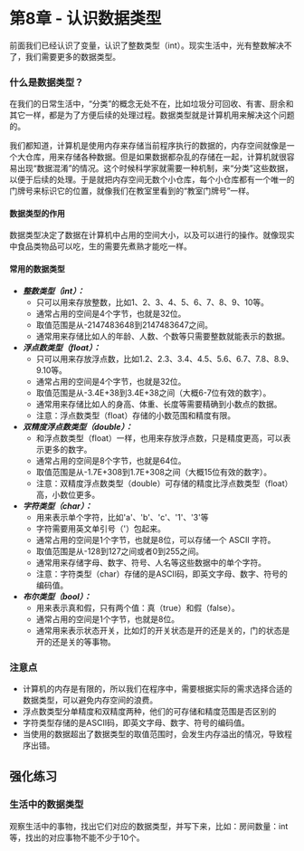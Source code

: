 # 第8章 - 认识数据类型

前面我们已经认识了变量，认识了整数类型（int）。现实生活中，光有整数解决不了，我们需要更多的数据类型。

### 什么是数据类型？

在我们的日常生活中，“分类”的概念无处不在，比如垃圾分可回收、有害、厨余和其它一样，都是为了方便后续的处理过程。数据类型就是计算机用来解决这个问题的。

我们都知道，计算机是使用内存来存储当前程序执行的数据的，内存空间就像是一个大仓库，用来存储各种数据。但是如果数据都杂乱的存储在一起，计算机就很容易出现“数据混淆”的情况。这个时候科学家就需要一种机制，来“分类”这些数据，以便于后续的处理。于是就把内存空间无数个小仓库，每个小仓库都有一个唯一的门牌号来标识它的位置，就像我们在教室里看到的“教室门牌号”一样。

#### 数据类型的作用

数据类型决定了数据在计算机中占用的空间大小，以及可以进行的操作。就像现实中食品类物品可以吃，生的需要先煮熟才能吃一样。

#### 常用的数据类型

- ***整数类型（int）：***
    - 只可以用来存放整数，比如1、2、3、4、5、6、7、8、9、10等。
    - 通常占用的空间是4个字节，也就是32位。
    - 取值范围是从-2147483648到2147483647之间。
    - 通常用来存储比如人的年龄、人数、个数等只需要整数就能表示的数据。
- ***浮点数类型（float）：***
    - 只可以用来存放浮点数，比如1.2、2.3、3.4、4.5、5.6、6.7、7.8、8.9、9.10等。
    - 通常占用的空间是4个字节，也就是32位。
    - 取值范围是从-3.4E+38到3.4E+38之间（大概6-7位有效的数字）。
    - 通常用来存储比如人的身高、体重、长度等需要精确到小数点的数据。
    - 注意：浮点数类型（float）存储的小数范围和精度有限。
- ***双精度浮点数类型（double）：***
    - 和浮点数类型（float）一样，也用来存放浮点数，只是精度更高，可以表示更多的数字。
    - 通常占用的空间是8个字节，也就是64位。
    - 取值范围是从-1.7E+308到1.7E+308之间（大概15位有效的数字）。
    - 注意：双精度浮点数类型（double）可存储的精度比浮点数类型（float）高，小数位更多。
- ***字符类型（char）：***
    - 用来表示单个字符，比如'a'、'b'、'c'、'1'、'3'等
    - 字符需要用英文单引号（'）包起来。
    - 通常占用的空间是1个字节，也就是8位，可以存储一个 ASCII 字符。
    - 取值范围是从-128到127之间或者0到255之间。
    - 通常用来存储字母、数字、符号、人名等这些数据中的单个字符。
    - 注意：字符类型（char）存储的是ASCII码，即英文字母、数字、符号的编码值。
- ***布尔类型（bool）：***
    - 用来表示真和假，只有两个值：真（true）和假（false）。
    - 通常占用的空间是1个字节，也就是8位。
    - 通常用来表示状态开关，比如灯的开关状态是开的还是关的，门的状态是开的还是关的等事物。


### 注意点

- 计算机的内存是有限的，所以我们在程序中，需要根据实际的需求选择合适的数据类型，可以避免内存空间的浪费。
- 浮点数类型分单精度和双精度两种，他们的可存储和精度范围是否区别的
- 字符类型存储的是ASCII码，即英文字母、数字、符号的编码值。
- 当使用的数据超出了数据类型的取值范围时，会发生内存溢出的情况，导致程序出错。


## 强化练习

### 生活中的数据类型

观察生活中的事物，找出它们对应的数据类型，并写下来，比如：房间数量：int 等，找出的对应事物不能不少于10个。

